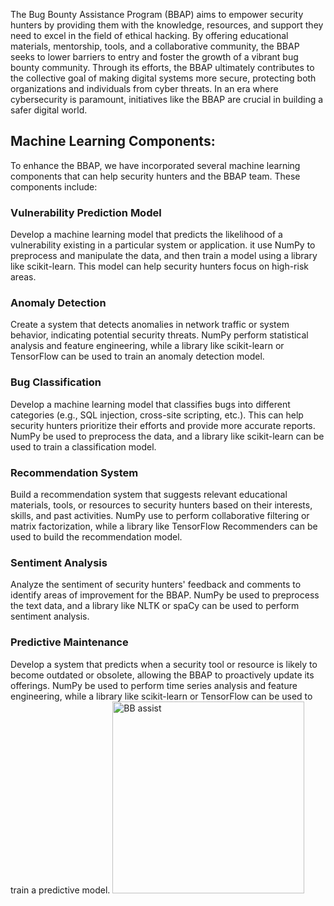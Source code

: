 The Bug Bounty Assistance Program (BBAP) aims to empower security hunters by providing them with the knowledge, resources, and support they need to excel in the field of ethical hacking. By offering educational materials, mentorship, tools, and a collaborative community, the BBAP seeks to lower barriers to entry and foster the growth of a vibrant bug bounty community. Through its efforts, the BBAP ultimately contributes to the collective goal of making digital systems more secure, protecting both organizations and individuals from cyber threats. In an era where cybersecurity is paramount, initiatives like the BBAP are crucial in building a safer digital world.

<h2>Machine Learning Components:</h2>

To enhance the BBAP, we have incorporated several machine learning components that can help security hunters and the BBAP team. These components include:

<h3>Vulnerability Prediction Model</h3>
Develop a machine learning model that predicts the likelihood of a vulnerability existing in a particular system or application. it  use NumPy to preprocess and manipulate the data, and then train a model using a library like scikit-learn. This model can help security hunters focus on high-risk areas.

<h3>Anomaly Detection</h3>
Create a system that detects anomalies in network traffic or system behavior, indicating potential security threats. NumPy perform statistical analysis and feature engineering, while a library like scikit-learn or TensorFlow can be used to train an anomaly detection model.

<h3>Bug Classification</h3>
Develop a machine learning model that classifies bugs into different categories (e.g., SQL injection, cross-site scripting, etc.). This can help security hunters prioritize their efforts and provide more accurate reports. NumPy be used to preprocess the data, and a library like scikit-learn can be used to train a classification model.

<h3>Recommendation System</h3>
Build a recommendation system that suggests relevant educational materials, tools, or resources to security hunters based on their interests, skills, and past activities. NumPy use to perform collaborative filtering or matrix factorization, while a library like TensorFlow Recommenders can be used to build the recommendation model.

<h3>Sentiment Analysis</h3>
Analyze the sentiment of security hunters' feedback and comments to identify areas of improvement for the BBAP. NumPy be used to preprocess the text data, and a library like NLTK or spaCy can be used to perform sentiment analysis.

<h3>Predictive Maintenance</h3>
Develop a system that predicts when a security tool or resource is likely to become outdated or obsolete, allowing the BBAP to proactively update its offerings. NumPy be used to perform time series analysis and feature engineering, while a library like scikit-learn or TensorFlow can be used to train a predictive model.



<img width="307" alt="BB assist" src="https://github.com/ties2/My-sec-notes/assets/17667404/fa8d194c-4626-4930-b3f8-1dceca03882d">
